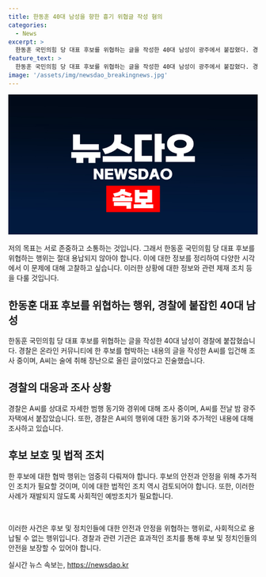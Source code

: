 ```yaml
---
title: 한동훈 40대 남성을 향한 흉기 위협글 작성 혐의
categories:
  - News
excerpt: >
  한동훈 국민의힘 당 대표 후보를 위협하는 글을 작성한 40대 남성이 광주에서 붙잡혔다. 경찰은 온라인 커뮤니티에 해당 글을 작성한 A씨를 입건해 조사 중이며, A씨는 흉기를 들고 찾아간다는 내용의 협박글을 올렸다고 진술했다. 경찰은 A씨를 상대로 자세한 범행 동기와 경위에 대해 조사 중이다.
feature_text: >
  한동훈 국민의힘 당 대표 후보를 위협하는 글을 작성한 40대 남성이 광주에서 붙잡혔다. 경찰은 온라인 커뮤니티에 해당 글을 작성한 A씨를 입건해 조사 중이며, A씨는 흉기를 들고 찾아간다는 내용의 협박글을 올렸다고 진술했다. 경찰은 A씨를 상대로 자세한 범행 동기와 경위에 대해 조사 중이다.
image: '/assets/img/newsdao_breakingnews.jpg'
---
```


<p><img src="/assets/img/newsdao_breakingnews.jpg" alt="ontimetimes 속보" /></p>

<p>저의 목표는 서로 존중하고 소통하는 것입니다. 그래서 한동훈 국민의힘 당 대표 후보를 위협하는 행위는 절대 용납되지 않아야 합니다. 이에 대한 정보를 정리하여 다양한 시각에서 이 문제에 대해 고찰하고 싶습니다. 이러한 상황에 대한 정보와 관련 제재 조치 등을 다룰 것입니다. </p>

<h2 data-ke-size="size26">한동훈 대표 후보를 위협하는 행위, 경찰에 붙잡힌 40대 남성</h2>

<p>한동훈 국민의힘 당 대표 후보를 위협하는 글을 작성한 40대 남성이 경찰에 붙잡혔습니다. 경찰은 온라인 커뮤니티에 한 후보를 협박하는 내용의 글을 작성한 A씨를 입건해 조사 중이며, A씨는 술에 취해 장난으로 올린 글이었다고 진술했습니다. </p>

<h2 data-ke-size="size26">경찰의 대응과 조사 상황</h2>

<p>경찰은 A씨를 상대로 자세한 범행 동기와 경위에 대해 조사 중이며, A씨를 전날 밤 광주 자택에서 붙잡았습니다. 또한, 경찰은 A씨의 행위에 대한 동기와 추가적인 내용에 대해 조사하고 있습니다.</p>

<h2 data-ke-size="size26">후보 보호 및 법적 조치</h2>

<p>한 후보에 대한 협박 행위는 엄중히 다뤄져야 합니다. 후보의 안전과 안정을 위해 추가적인 조치가 필요할 것이며, 이에 대한 법적인 조치 역시 검토되어야 합니다. 또한, 이러한 사례가 재발되지 않도록 사회적인 예방조치가 필요합니다.</p>

<p data-ke-size="size16">&nbsp;</p>

<p>이러한 사건은 후보 및 정치인들에 대한 안전과 안정을 위협하는 행위로, 사회적으로 용납될 수 없는 행위입니다. 경찰과 관련 기관은 효과적인 조치를 통해 후보 및 정치인들의 안전을 보장할 수 있어야 합니다.</p>
실시간 뉴스 속보는, <a href="https://newsdao.kr" rel="dofollow">https://newsdao.kr</a>


